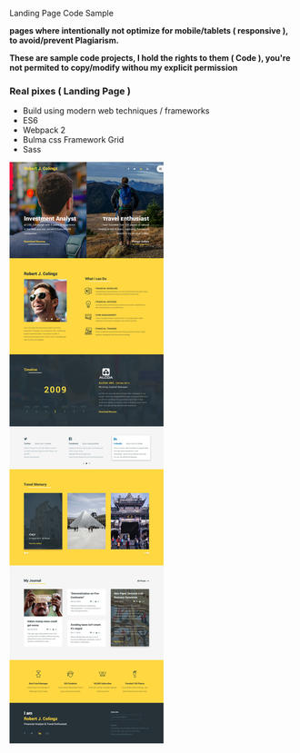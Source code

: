Landing Page Code Sample

**pages where intentionally not optimize for mobile/tablets ( responsive ), to avoid/prevent Plagiarism.**

**These are sample code projects, I hold the rights to them ( Code ), you're not permited to copy/modify withou my explicit permission**


### Real pixes ( Landing Page )

- Build using modern web techniques / frameworks
- ES6
- Webpack 2
- Bulma css Framework Grid
- Sass

![landing page](https://github.com/DavidStrada/Porfolio-Robert/blob/master/Colingz_Free_Personal_Website_Template-_Home.jpg)

